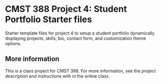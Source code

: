 # CMST 388 Project 4: Student Portfolio Starter files

Starter template files for project 4 to setup a student portfolio dynamically displaying projects, skills, bio, contact form, and customization theme options.

## More information

This is a class project for CMST 388. For more information, see the project description and instructions with in the online class.
